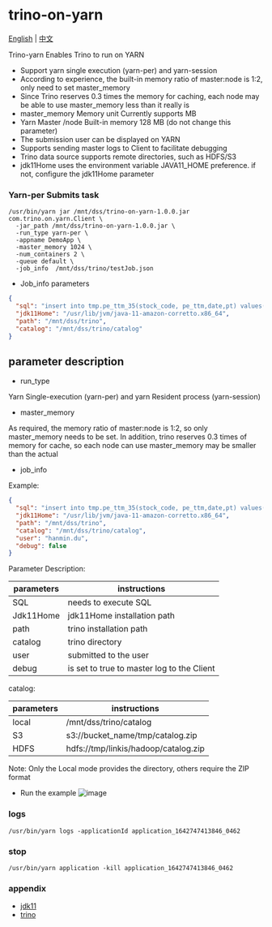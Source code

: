 # trino-on-yarn

[English](README.md) | [中文](README_CN.md)

Trino-yarn Enables Trino to run on YARN

* Support yarn single execution (yarn-per) and yarn-session
* According to experience, the built-in memory ratio of master:node is 1:2, only need to set master_memory
* Since Trino reserves 0.3 times the memory for caching, each node may be able to use master_memory less than it really
  is
* master_memory Memory unit Currently supports MB
* Yarn Master /node Built-in memory 128 MB (do not change this parameter)
* The submission user can be displayed on YARN
* Supports sending master logs to Client to facilitate debugging
* Trino data source supports remote directories, such as HDFS/S3
* jdk11Home uses the environment variable JAVA11_HOME preference. if not, configure the jdk11Home parameter

### Yarn-per Submits task

```shell
/usr/bin/yarn jar /mnt/dss/trino-on-yarn-1.0.0.jar com.trino.on.yarn.Client \
  -jar_path /mnt/dss/trino-on-yarn-1.0.0.jar \
  -run_type yarn-per \
  -appname DemoApp \
  -master_memory 1024 \
  -num_containers 2 \
  -queue default \
  -job_info  /mnt/dss/trino/testJob.json
```

* Job_info parameters

```json
{
  "sql": "insert into tmp.pe_ttm_35(stock_code, pe_ttm,date,pt) values('qw', rand()/random(),'1','2')",
  "jdk11Home": "/usr/lib/jvm/java-11-amazon-corretto.x86_64",
  "path": "/mnt/dss/trino",
  "catalog": "/mnt/dss/trino/catalog"
}
```

## parameter description

* run_type

Yarn Single-execution (yarn-per) and yarn Resident process (yarn-session)

* master_memory

As required, the memory ratio of master:node is 1:2, so only master_memory needs to be set. In addition, trino reserves
0.3 times of memory for cache, so each node can use master_memory may be smaller than the actual

* job_info

Example:

```json
{
  "sql": "insert into tmp.pe_ttm_35(stock_code, pe_ttm,date,pt) values('qw', rand()/random(),'1','2')",
  "jdk11Home": "/usr/lib/jvm/java-11-amazon-corretto.x86_64",
  "path": "/mnt/dss/trino",
  "catalog": "/mnt/dss/trino/catalog",
  "user": "hanmin.du",
  "debug": false
}
```

Parameter Description:

parameters | instructions
--- |---
SQL | needs to execute SQL
Jdk11Home | jdk11Home installation path
path | trino installation path
catalog | trino directory
user | submitted to the user
debug | is set to true to master log to the Client

catalog:

parameters | instructions
--- |---
local | /mnt/dss/trino/catalog
S3 | s3://bucket_name/tmp/catalog.zip
HDFS | hdfs://tmp/linkis/hadoop/catalog.zip

Note: Only the Local mode provides the directory, others require the ZIP format

* Run the example
  ![image](https://user-images.githubusercontent.com/28647031/180349087-5138c867-58ef-4747-8bf5-802b5fec1167.png)

### logs

```shell
/usr/bin/yarn logs -applicationId application_1642747413846_0462
```

### stop

```shell
/usr/bin/yarn application -kill application_1642747413846_0462
```

### appendix

* [jdk11](https://jdk.java.net/java-se-ri/11)
* [trino](https://repo1.maven.org/maven2/io/trino/trino-server/363/)
